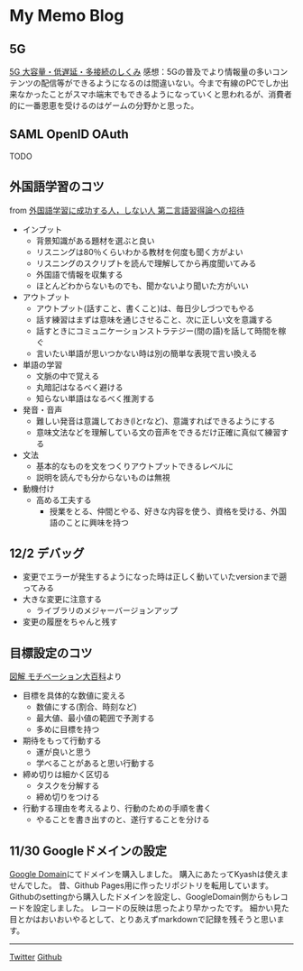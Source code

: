 # My Memo Blog

## 5G
[5G 大容量・低遅延・多接続のしくみ](https://www.amazon.co.jp/dp/B08CDN21X7/)
感想：5Gの普及でより情報量の多いコンテンツの配信等ができるようになるのは間違いない。今まで有線のPCでしか出来なかったことがスマホ端末でもできるようになっていくと思われるが、消費者的に一番恩恵を受けるのはゲームの分野かと思った。

## SAML OpenID OAuth
TODO

## 外国語学習のコツ
from [外国語学習に成功する人，しない人 第二言語習得論への招待](https://www.iwanami.co.jp/book/b265858.html)
* インプット
  * 背景知識がある題材を選ぶと良い
  * リスニングは80％くらいわかる教材を何度も聞く方がよい
  * リスニングのスクリプトを読んで理解してから再度聞いてみる
  * 外国語で情報を収集する
  * ほとんどわからないものでも、聞かないより聞いた方がいい
* アウトプット
  * アウトプット(話すこと、書くこと)は、毎日少しづつでもやる
  * 話す練習はまずは意味を通じさせること、次に正しい文を意識する
  * 話すときにコミュニケーションストラテジー(間の語)を話して時間を稼ぐ
  * 言いたい単語が思いつかない時は別の簡単な表現で言い換える
* 単語の学習
  * 文脈の中で覚える
  * 丸暗記はなるべく避ける
  * 知らない単語はなるべく推測する
* 発音・音声
  * 難しい発音は意識しておき(lとrなど)、意識すればできるようにする
  * 意味文法などを理解している文の音声をできるだけ正確に真似て練習する
* 文法
  * 基本的なものを文をつくりアウトプットできるレベルに
  * 説明を読んでも分からないものは無視
* 動機付け
  * 高める工夫する
    * 授業をとる、仲間とやる、好きな内容を使う、資格を受ける、外国語のことに興味を持つ

## 12/2 デバッグ
* 変更でエラーが発生するようになった時は正しく動いていたversionまで遡ってみる
* 大きな変更に注意する
  * ライブラリのメジャーバージョンアップ
* 変更の履歴をちゃんと残す

## 目標設定のコツ
[図解 モチベーション大百科](https://www.amazon.co.jp/dp/B0748CWPVS)より
* 目標を具体的な数値に変える
  * 数値にする(割合、時刻など)
  * 最大値、最小値の範囲で予測する
  * 多めに目標を持つ
* 期待をもって行動する
  * 運が良いと思う
  * 学べることがあると思い行動する
* 締め切りは細かく区切る
  * タスクを分解する
  * 締め切りをつける
* 行動する理由を考えるより、行動のための手順を書く
  * やることを書き出すのと、遂行することを分ける

## 11/30 Googleドメインの設定
[Google Domain](https://domains.google/intl/ja_jp/)にてドメインを購入しました。
購入にあたってKyashは使えませんでした。
昔、Github Pages用に作ったリポジトリを転用しています。
Githubのsettingから購入したドメインを設定し、GoogleDomain側からもレコードを設定しました。
レコードの反映は思ったより早かったです。
細かい見た目とかはおいおいやるとして、とりあえずmarkdownで記録を残そうと思います。

---

[Twitter](https://twitter.com/dyuji1)
[Github](https://github.com/d-yuji)
